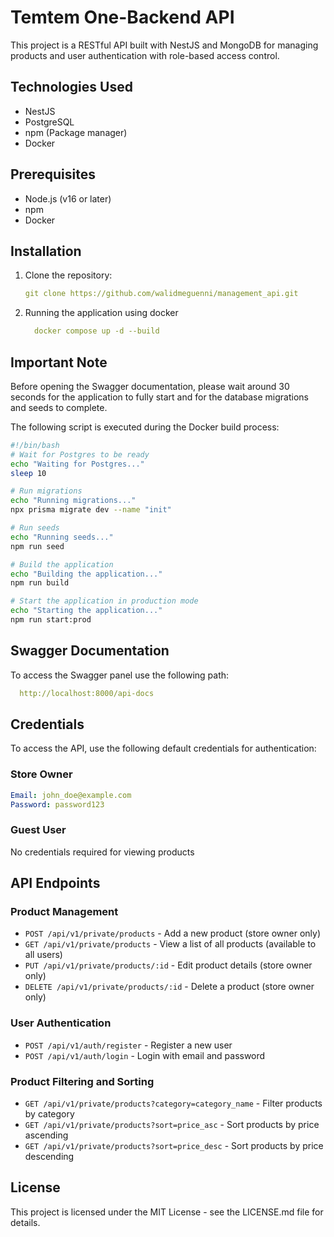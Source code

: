 # Temtem One-Backend API

This project is a RESTful API built with NestJS and MongoDB for managing products and user authentication with role-based access control.

## Technologies Used

- NestJS
- PostgreSQL
- npm (Package manager)
- Docker

## Prerequisites

- Node.js (v16 or later)
- npm
- Docker

## Installation

1. Clone the repository:
   ```yaml
   git clone https://github.com/walidmeguenni/management_api.git
   ```

2. Running the application using docker
   ```yaml
     docker compose up -d --build
   ```

## Important Note
Before opening the Swagger documentation, please wait around 30 seconds for the application to fully start and for the database migrations and seeds to complete.

The following script is executed during the Docker build process:

```bash
#!/bin/bash
# Wait for Postgres to be ready
echo "Waiting for Postgres..."
sleep 10

# Run migrations
echo "Running migrations..."
npx prisma migrate dev --name "init"

# Run seeds
echo "Running seeds..."
npm run seed

# Build the application
echo "Building the application..."
npm run build

# Start the application in production mode
echo "Starting the application..."
npm run start:prod
```

## Swagger Documentation
To access the Swagger panel use the following path:
```yaml
  http://localhost:8000/api-docs
```

## Credentials
To access the API, use the following default credentials for authentication:
### Store Owner
```yaml
Email: john_doe@example.com
Password: password123
```

### Guest User
No credentials required for viewing products
## API Endpoints

### Product Management
- `POST /api/v1/private/products` - Add a new product (store owner only)
- `GET /api/v1/private/products` - View a list of all products (available to all users)
- `PUT /api/v1/private/products/:id` - Edit product details (store owner only)
- `DELETE /api/v1/private/products/:id` - Delete a product (store owner only)

### User Authentication
- `POST /api/v1/auth/register` - Register a new user
- `POST /api/v1/auth/login` - Login with email and password

### Product Filtering and Sorting
- `GET /api/v1/private/products?category=category_name` - Filter products by category
- `GET /api/v1/private/products?sort=price_asc` - Sort products by price ascending
- `GET /api/v1/private/products?sort=price_desc` - Sort products by price descending

## License

This project is licensed under the MIT License - see the LICENSE.md file for details.

